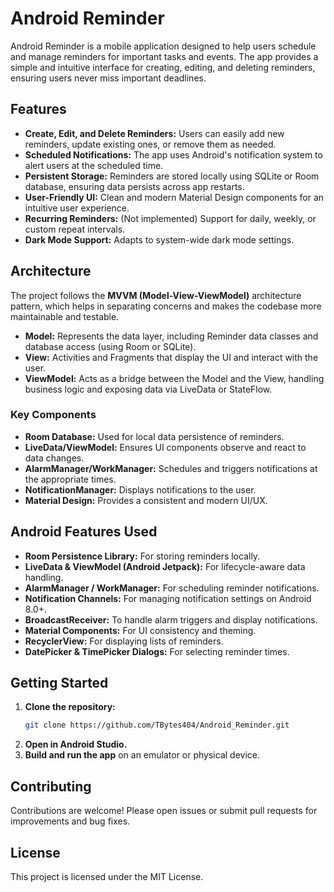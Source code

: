 # Android Reminder

Android Reminder is a mobile application designed to help users schedule and manage reminders for important tasks and events. The app provides a simple and intuitive interface for creating, editing, and deleting reminders, ensuring users never miss important deadlines.

## Features

- **Create, Edit, and Delete Reminders:** Users can easily add new reminders, update existing ones, or remove them as needed.
- **Scheduled Notifications:** The app uses Android's notification system to alert users at the scheduled time.
- **Persistent Storage:** Reminders are stored locally using SQLite or Room database, ensuring data persists across app restarts.
- **User-Friendly UI:** Clean and modern Material Design components for an intuitive user experience.
- **Recurring Reminders:** (Not implemented) Support for daily, weekly, or custom repeat intervals.
- **Dark Mode Support:** Adapts to system-wide dark mode settings.

## Architecture

The project follows the **MVVM (Model-View-ViewModel)** architecture pattern, which helps in separating concerns and makes the codebase more maintainable and testable.

- **Model:** Represents the data layer, including Reminder data classes and database access (using Room or SQLite).
- **View:** Activities and Fragments that display the UI and interact with the user.
- **ViewModel:** Acts as a bridge between the Model and the View, handling business logic and exposing data via LiveData or StateFlow.

### Key Components

- **Room Database:** Used for local data persistence of reminders.
- **LiveData/ViewModel:** Ensures UI components observe and react to data changes.
- **AlarmManager/WorkManager:** Schedules and triggers notifications at the appropriate times.
- **NotificationManager:** Displays notifications to the user.
- **Material Design:** Provides a consistent and modern UI/UX.

## Android Features Used

- **Room Persistence Library:** For storing reminders locally.
- **LiveData & ViewModel (Android Jetpack):** For lifecycle-aware data handling.
- **AlarmManager / WorkManager:** For scheduling reminder notifications.
- **Notification Channels:** For managing notification settings on Android 8.0+.
- **BroadcastReceiver:** To handle alarm triggers and display notifications.
- **Material Components:** For UI consistency and theming.
- **RecyclerView:** For displaying lists of reminders.
- **DatePicker & TimePicker Dialogs:** For selecting reminder times.

## Getting Started

1. **Clone the repository:**
   ```bash
   git clone https://github.com/TBytes404/Android_Reminder.git
   ```
2. **Open in Android Studio.**
3. **Build and run the app** on an emulator or physical device.

## Contributing

Contributions are welcome! Please open issues or submit pull requests for improvements and bug fixes.

## License

This project is licensed under the MIT License.

